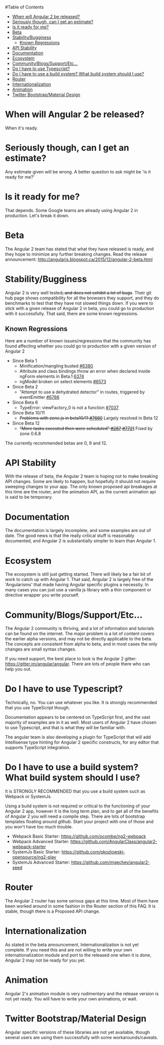 #Table of Contents

- [When will Angular 2 be released?](#when-will-angular-2-be-released)
- [Seriously though, can I get an estimate?](#seriously-though-can-i-get-an-estimate)
- [Is it ready for me?](#is-it-ready-for-me)
- [Beta](#beta)
- [Stability/Bugginess](#stabilitybugginess)
    - [Known Regressions](#known-regressions)
- [API Stability](#api-stability)
- [Documentation](#documentation)
- [Ecosystem](#ecosystem)
- [Community/Blogs/Support/Etc...](#communityblogssupportetc)
- [Do I have to use Typescript?](#do-i-have-to-use-typescript)
- [Do I have to use a build system? What build system should I use?](#do-i-have-to-use-a-build-system-what-build-system-should-i-use)
- [Router](#router)
- [Internationalization](#internationalization)
- [Animation](#animation)
- [Twitter Bootstrap/Material Design](#twitter-bootstrapmaterial-design)

# When will Angular 2 be released?

When it's ready.

# Seriously though, can I get an estimate?

Any estimate given will be wrong. A better question to ask might be 'is it ready for me?'

# Is it ready for me?

That depends. Some Google teams are already using Angular 2 in production. Let's break it down.

# Beta

The Angular 2 team has stated that what they have released is ready, and they hope to minimize any further breaking changes.
Read the release announcement: http://angularjs.blogspot.ca/2015/12/angular-2-beta.html

# Stability/Bugginess

Angular 2 is very well tested~~, and does not exhibit a lot of bugs~~. Their git hub page shows compatibility for all the browsers they support, and they do benchmarks to test that they have not slowed things down. If you were to stick with a given release of Angular 2 in beta, you could go to production with it successfully. That said, there are some known regressions.

## Known Regressions

Here are a number of known issues/regressions that the community has found affecting whether you could go to production with a given version of Angular 2

- Since Beta 1
    - Minification/mangling busted [#6380](https://github.com/angular/angular/issues/6380)
    - Attribute and class bindings throw an error when declared inside ngForm elements in Beta.1 [6374](https://github.com/angular/angular/issues/6374)
    - ngModel broken on select elements [#6573](https://github.com/angular/angular/issues/6573)
- Since Beta 2
    - "Attempt to use a dehydrated detector" in routes, triggered by eventEmitter [#6786](https://github.com/angular/angular/issues/6786)
- Since Beta 6
    - TypeError: viewFactory_<name>0 is not a function [#7037](https://github.com/angular/angular/issues/7037)
- Since Beta 10/11
    - ~~Problems with zone.js in beta10/11 [#7660](https://github.com/angular/angular/issues/7660)~~ Largely resolved in Beta 12
- Since Beta 12
    - ~~"More tasks executed then were scheduled" [#287](https://github.com/angular/zone.js/issues/287) [#7721](https://github.com/angular/angular/issues/7721)~~ Fixed by zone 0.6.8

The currently recommended betas are 0, 9 and 12.

# API Stability

With the release of beta, the Angular 2 team is hoping not to make breaking API changes. Some are likely to happen, but hopefully it should not require sweeping changes to your app. The only known proposed api breakages at this time are the router, and the animation API, as the current animation api is said to be temporary.

# Documentation

The documentation is largely incomplete, and some examples are out of date. The good news is that the really critical stuff is reasonably documented, and Angular 2 is substantially simpler to learn than Angular 1.

# Ecosystem

The ecosystem is still just getting started. There will likely be a fair bit of work to catch up with Angular 1. That said, Angular 2 is largely free of the 'Angularisms' that made having Angular specific plugins a necessity. In many cases you can just use a vanilla js library with a thin component or directive wrapper you write yourself.

# Community/Blogs/Support/Etc...

The Angular 2 community is thriving, and a lot of information and tutorials can be found on the internet. The major problem is a lot of content covers the earlier alpha versions, and may not be directly applicable to the beta. The concepts are consistent from alpha to beta, and in most cases the only changes are small syntax changes.

If you need support, the best place to look is the Angular 2 gitter: https://gitter.im/angular/angular. There are lots of people there who can help you out.

# Do I have to use Typescript?

Technically, no. You can use whatever you like. It is strongly recommended that you use TypeScript though.

Documentation appears to be centered on TypeScript first, and the vast majority of examples are in it as well. Most users of Angular 2 have chosen to use Typescript, and that is what they will be familiar with.

The angular team is also developing a plugin for TypeScript that will add Intellisense type hinting for Angular 2 specific constructs, for any editor that supports TypeScript integration.

# Do I have to use a build system? What build system should I use?

It is STRONGLY RECOMMENDED that you use a build system such as Webpack or SystemJs. 

Using a build system is not required or critical to the functioning of your Angular 2 app, however it is the long term plan, and to get all of the benefits of Angular 2 you will need a compile step. There are lots of bootstrap templates floating around github. Start your project with one of those and you won't have too much trouble.

- Webpack Basic Starter: https://github.com/ocombe/ng2-webpack
- Webpack Advanced Starter: https://github.com/AngularClass/angular2-webpack-starter
- SystemJs Basic Starter: https://github.com/pkozlowski-opensource/ng2-play 
- SystemJs Advanced Starter: https://github.com/mgechev/angular2-seed

# Router

The Angular 2 router has some serious gaps at this time. Most of them have been worked around in some fashion in the Router section of this FAQ. It is stable, though there is a Proposed API change.

# Internationalization

As stated in the beta announcement, Internationalization is not yet complete. If you need this and are not willing to write your own internationalization module and port to the released one when it is done, Angular 2 may not be ready for you yet.

# Animation

Angular 2's animation module is very rudimentary and the release version is not yet ready. You will have to write your own animations, or wait.

# Twitter Bootstrap/Material Design

Angular specific versions of these libraries are not yet available, though several users are using them successfully with some workarounds/caveats.
